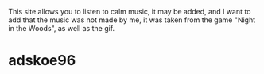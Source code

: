 This site allows you to listen to calm music, it may be added, and I want to add that the music was not made by me, it was taken from the game "Night in the Woods", as well as the gif.
# adskoe96
